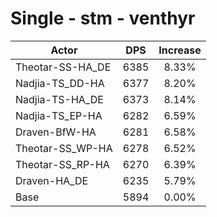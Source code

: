 # Single - stm - venthyr
| Actor | DPS | Increase |
|---|:---:|:---:|
|Theotar-SS-HA_DE|6385|8.33%|
|Nadjia-TS_DD-HA|6377|8.20%|
|Nadjia-TS-HA_DE|6373|8.14%|
|Nadjia-TS_EP-HA|6282|6.59%|
|Draven-BfW-HA|6281|6.58%|
|Theotar-SS_WP-HA|6278|6.52%|
|Theotar-SS_RP-HA|6270|6.39%|
|Draven-HA_DE|6235|5.79%|
|Base|5894|0.00%|
